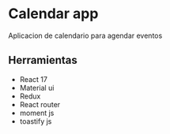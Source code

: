 # Calendar app
Aplicacion de calendario para agendar eventos

## Herramientas
+ React 17
+ Material ui
+ Redux
+ React router
+ moment js
+ toastify js
